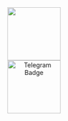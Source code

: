 <div id="header" align="center">
  <img src="https://media.giphy.com/media/v1.Y2lkPTc5MGI3NjExNWwwdnQwd2E5NjF5MTN5aDFkd25hMnUwN3B1MmNtaGx0bzhqMjM1NSZlcD12MV9pbnRlcm5hbF9naWZfYnlfaWQmY3Q9Zw/JqmupuTVZYaQX5s094/giphy.gif" width="120"/>
  <div id=">
  <a href="/">
    <img src="https://img.shields.io/badge/telegram-blue?style=for-the-badge&logo=telegram&logoColor=white" alt="Telegram Badge" width="120"/>
  </a>
</div>
</div>
